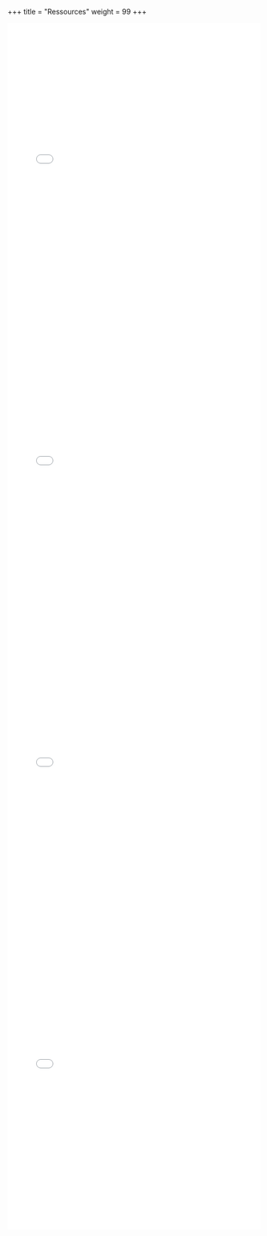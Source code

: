 +++
title = "Ressources"
weight = 99
+++

<iframe 
    src="ressources/static/slides/01_jdbc/slide.html"
    width="100%" 
    height="600" 
    frameborder="0"
    allowfullscreen>
</iframe>

<iframe 
    src="ressources/static/slides/02_jpa/slide.html"
    width="100%" 
    height="600" 
    frameborder="0"
    allowfullscreen>
</iframe>

<iframe 
    src="ressources/static/slides/03_mapping_jpa/slide.html"
    width="100%" 
    height="600" 
    frameborder="0"
    allowfullscreen>
</iframe>

<iframe 
    src="ressources/static/slides/04_mapping_jpa/slide.html"
    width="100%" 
    height="600" 
    frameborder="0"
    allowfullscreen>
</iframe>
